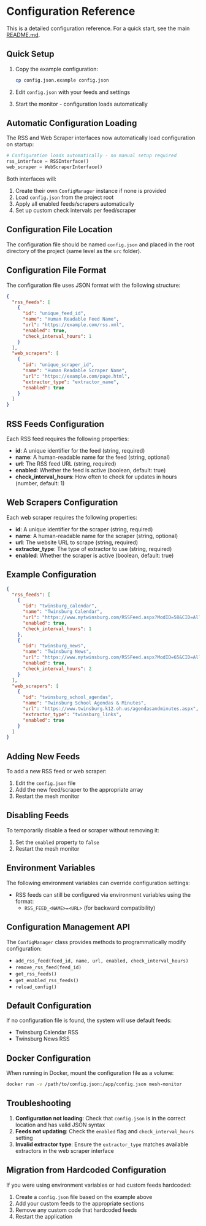# Configuration Reference

This is a detailed configuration reference. For a quick start, see the main [README.md](README.md).

## Quick Setup

1. Copy the example configuration:
   ```bash
   cp config.json.example config.json
   ```

2. Edit `config.json` with your feeds and settings

3. Start the monitor - configuration loads automatically

## Automatic Configuration Loading

The RSS and Web Scraper interfaces now automatically load configuration on startup:

```python
# Configuration loads automatically - no manual setup required
rss_interface = RSSInterface()
web_scraper = WebScraperInterface()
```

Both interfaces will:
1. Create their own `ConfigManager` instance if none is provided
2. Load `config.json` from the project root
3. Apply all enabled feeds/scrapers automatically
4. Set up custom check intervals per feed/scraper

## Configuration File Location

The configuration file should be named `config.json` and placed in the root directory of the project (same level as the `src` folder).

## Configuration File Format

The configuration file uses JSON format with the following structure:

```json
{
  "rss_feeds": [
    {
      "id": "unique_feed_id",
      "name": "Human Readable Feed Name",
      "url": "https://example.com/rss.xml",
      "enabled": true,
      "check_interval_hours": 1
    }
  ],
  "web_scrapers": [
    {
      "id": "unique_scraper_id",
      "name": "Human Readable Scraper Name",
      "url": "https://example.com/page.html",
      "extractor_type": "extractor_name",
      "enabled": true
    }
  ]
}
```

## RSS Feeds Configuration

Each RSS feed requires the following properties:

- **id**: A unique identifier for the feed (string, required)
- **name**: A human-readable name for the feed (string, optional)
- **url**: The RSS feed URL (string, required)
- **enabled**: Whether the feed is active (boolean, default: true)
- **check_interval_hours**: How often to check for updates in hours (number, default: 1)

## Web Scrapers Configuration

Each web scraper requires the following properties:

- **id**: A unique identifier for the scraper (string, required)
- **name**: A human-readable name for the scraper (string, optional)
- **url**: The website URL to scrape (string, required)
- **extractor_type**: The type of extractor to use (string, required)
- **enabled**: Whether the scraper is active (boolean, default: true)

## Example Configuration

```json
{
  "rss_feeds": [
    {
      "id": "twinsburg_calendar",
      "name": "Twinsburg Calendar",
      "url": "https://www.mytwinsburg.com/RSSFeed.aspx?ModID=58&CID=All-calendar.xml",
      "enabled": true,
      "check_interval_hours": 1
    },
    {
      "id": "twinsburg_news",
      "name": "Twinsburg News",
      "url": "https://www.mytwinsburg.com/RSSFeed.aspx?ModID=65&CID=All-0",
      "enabled": true,
      "check_interval_hours": 2
    }
  ],
  "web_scrapers": [
    {
      "id": "twinsburg_school_agendas",
      "name": "Twinsburg School Agendas & Minutes",
      "url": "https://www.twinsburg.k12.oh.us/agendasandminutes.aspx",
      "extractor_type": "twinsburg_links",
      "enabled": true
    }
  ]
}
```

## Adding New Feeds

To add a new RSS feed or web scraper:

1. Edit the `config.json` file
2. Add the new feed/scraper to the appropriate array
3. Restart the mesh monitor

## Disabling Feeds

To temporarily disable a feed or scraper without removing it:

1. Set the `enabled` property to `false`
2. Restart the mesh monitor

## Environment Variables

The following environment variables can override configuration settings:

- RSS feeds can still be configured via environment variables using the format:
  - `RSS_FEED_<NAME>=<URL>` (for backward compatibility)

## Configuration Management API

The `ConfigManager` class provides methods to programmatically modify configuration:

- `add_rss_feed(feed_id, name, url, enabled, check_interval_hours)`
- `remove_rss_feed(feed_id)`
- `get_rss_feeds()`
- `get_enabled_rss_feeds()`
- `reload_config()`

## Default Configuration

If no configuration file is found, the system will use default feeds:

- Twinsburg Calendar RSS
- Twinsburg News RSS

## Docker Configuration

When running in Docker, mount the configuration file as a volume:

```bash
docker run -v /path/to/config.json:/app/config.json mesh-monitor
```

## Troubleshooting

1. **Configuration not loading**: Check that `config.json` is in the correct location and has valid JSON syntax
2. **Feeds not updating**: Check the `enabled` flag and `check_interval_hours` setting
3. **Invalid extractor type**: Ensure the `extractor_type` matches available extractors in the web scraper interface

## Migration from Hardcoded Configuration

If you were using environment variables or had custom feeds hardcoded:

1. Create a `config.json` file based on the example above
2. Add your custom feeds to the appropriate sections
3. Remove any custom code that hardcoded feeds
4. Restart the application

